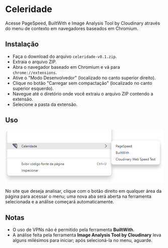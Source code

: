 # Celeridade

Acesse PageSpeed, BuiltWith e Image Analysis Tool by Cloudinary através do menu de contexto em navegadores baseados em Chromium.

## Instalação

- Faça o download do arquivo `celeridade-v0.1.zip`.
- Extraia o arquivo ZIP.
- Abra o navegador baseado em Chromium e vá para `chrome://extensions`.
- Ative o "Modo Desenvolvedor" (localizado no canto superior direito).
- Clique no botão "Carregar sem compactação" (localizado no canto superior esquerdo).
- Navegue até o diretório onde você extraiu o arquivo ZIP contendo a extensão.
- Selecione a pasta da extensão.

## Uso

![Printscreen](assets/context-menu.png)

No site que deseja analisar, clique com o botão direito em qualquer área da página para acessar o menu; uma nova aba será aberta na ferramenta selecionada e a análise começará automaticamente.

## Notas

- O uso de VPNs não é permitido pela ferramenta **BuiltWith**.
- A análise feita pela ferramenta **Image Analysis Tool by Cloudinary** leva alguns milésimos para iniciar; após selecioná-la no menu, aguarde.
